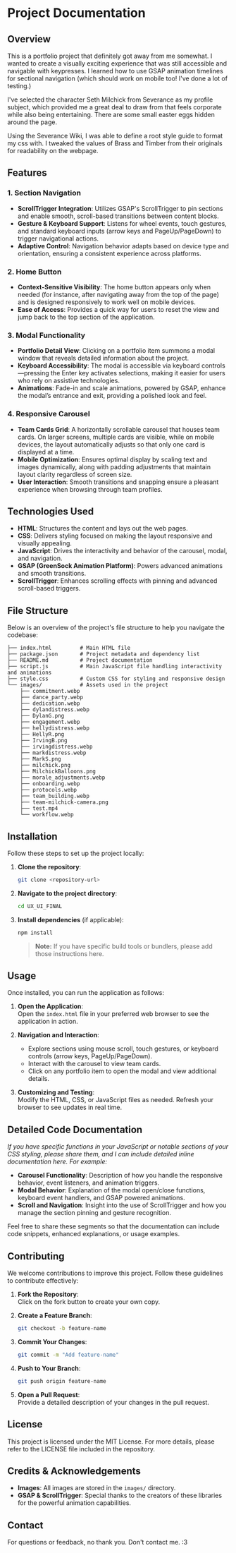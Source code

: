 # Project Documentation

## Overview

This is a portfolio project that definitely got away from me somewhat. I wanted to create a visually exciting experience that was still accessible and navigable with keypresses. I learned how to use GSAP animation timelines for sectional navigation (which should work on mobile too! I've done a lot of testing.)

I've selected the character Seth Milchick from Severance as my profile subject, which provided me a great deal to draw from that feels corporate while also being entertaining. There are some small easter eggs hidden around the page.

Using the Severance Wiki, I was able to define a root style guide to format my css with. I tweaked the values of Brass and Timber from their originals for readability on the webpage. 

## Features

### 1. Section Navigation

- **ScrollTrigger Integration**: Utilizes GSAP's ScrollTrigger to pin sections and enable smooth, scroll-based transitions between content blocks.
- **Gesture & Keyboard Support**: Listens for wheel events, touch gestures, and standard keyboard inputs (arrow keys and PageUp/PageDown) to trigger navigational actions.
- **Adaptive Control**: Navigation behavior adapts based on device type and orientation, ensuring a consistent experience across platforms. 

### 2. Home Button

- **Context-Sensitive Visibility**: The home button appears only when needed (for instance, after navigating away from the top of the page) and is designed responsively to work well on mobile devices.
- **Ease of Access**: Provides a quick way for users to reset the view and jump back to the top section of the application.

### 3. Modal Functionality

- **Portfolio Detail View**: Clicking on a portfolio item summons a modal window that reveals detailed information about the project.
- **Keyboard Accessibility**: The modal is accessible via keyboard controls—pressing the Enter key activates selections, making it easier for users who rely on assistive technologies.
- **Animations**: Fade-in and scale animations, powered by GSAP, enhance the modal’s entrance and exit, providing a polished look and feel.

### 4. Responsive Carousel

- **Team Cards Grid**: A horizontally scrollable carousel that houses team cards. On larger screens, multiple cards are visible, while on mobile devices, the layout automatically adjusts so that only one card is displayed at a time.
- **Mobile Optimization**: Ensures optimal display by scaling text and images dynamically, along with padding adjustments that maintain layout clarity regardless of screen size.
- **User Interaction**: Smooth transitions and snapping ensure a pleasant experience when browsing through team profiles.


## Technologies Used

- **HTML**: Structures the content and lays out the web pages.
- **CSS**: Delivers styling focused on making the layout responsive and visually appealing.
- **JavaScript**: Drives the interactivity and behavior of the carousel, modal, and navigation.
- **GSAP (GreenSock Animation Platform)**: Powers advanced animations and smooth transitions.
- **ScrollTrigger**: Enhances scrolling effects with pinning and advanced scroll-based triggers.

## File Structure

Below is an overview of the project's file structure to help you navigate the codebase:

```
├── index.html         # Main HTML file
├── package.json       # Project metadata and dependency list
├── README.md          # Project documentation
├── script.js          # Main JavaScript file handling interactivity and animations
├── style.css          # Custom CSS for styling and responsive design
└── images/            # Assets used in the project
    ├── commitment.webp
    ├── dance_party.webp
    ├── dedication.webp
    ├── dylandistress.webp
    ├── DylanG.png
    ├── engagement.webp
    ├── hellydistress.webp
    ├── HellyR.png
    ├── IrvingB.png
    ├── irvingdistress.webp
    ├── markdistress.webp
    ├── MarkS.png
    ├── milchick.png
    ├── MilchickBalloons.png
    ├── morale_adjustments.webp
    ├── onboarding.webp
    ├── protocols.webp
    ├── team_building.webp
    ├── team-milchick-camera.png
    ├── test.mp4
    └── workflow.webp
```

## Installation

Follow these steps to set up the project locally:

1. **Clone the repository**:

   ```bash
   git clone <repository-url>
   ```

2. **Navigate to the project directory**:

   ```bash
   cd UX_UI_FINAL
   ```

3. **Install dependencies** (if applicable):

   ```bash
   npm install
   ```

   > **Note:** If you have specific build tools or bundlers, please add those instructions here.

## Usage

Once installed, you can run the application as follows:

1. **Open the Application**:  
   Open the `index.html` file in your preferred web browser to see the application in action.

2. **Navigation and Interaction**:  
   - Explore sections using mouse scroll, touch gestures, or keyboard controls (arrow keys, PageUp/PageDown).
   - Interact with the carousel to view team cards.
   - Click on any portfolio item to open the modal and view additional details.

3. **Customizing and Testing**:  
   Modify the HTML, CSS, or JavaScript files as needed. Refresh your browser to see updates in real time.

## Detailed Code Documentation

*If you have specific functions in your JavaScript or notable sections of your CSS styling, please share them, and I can include detailed inline documentation here. For example:*
- **Carousel Functionality**: Description of how you handle the responsive behavior, event listeners, and animation triggers.
- **Modal Behavior**: Explanation of the modal open/close functions, keyboard event handlers, and GSAP powered animations.
- **Scroll and Navigation**: Insight into the use of ScrollTrigger and how you manage the section pinning and gesture recognition.

Feel free to share these segments so that the documentation can include code snippets, enhanced explanations, or usage examples.

## Contributing

We welcome contributions to improve this project. Follow these guidelines to contribute effectively:

1. **Fork the Repository**:  
   Click on the fork button to create your own copy.
   
2. **Create a Feature Branch**:

   ```bash
   git checkout -b feature-name
   ```

3. **Commit Your Changes**:

   ```bash
   git commit -m "Add feature-name"
   ```

4. **Push to Your Branch**:

   ```bash
   git push origin feature-name
   ```

5. **Open a Pull Request**:  
   Provide a detailed description of your changes in the pull request.

## License

This project is licensed under the MIT License. For more details, please refer to the LICENSE file included in the repository.

## Credits & Acknowledgements

- **Images**: All images are stored in the `images/` directory.
- **GSAP & ScrollTrigger**: Special thanks to the creators of these libraries for the powerful animation capabilities.

## Contact
For questions or feedback, no thank you. Don't contact me. :3